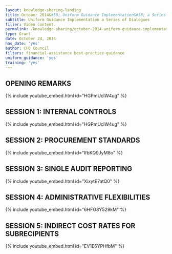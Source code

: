 ```yaml
---
layout: knowledge-sharing-landing
title: October 2014&#58; Uniform Guidance Implementation&#58; a Series of Dialogues
subtitle: Uniform Guidance Implementation a Series of Dialogues
filler: Video content. 
permalink: /knowledge-sharing/october-2014-uniform-guidance-implementation-a-series-of-dialogues/
type: Grant
date: October 24, 2014
has_date: 'yes'
author: CFO Council 
filters: financial-assistance best-practice-guidance
uniform_guidance: 'yes'
training: 'yes'
---
```


## OPENING REMARKS

{% include youtube_embed.html id="HGPmUcIW4ug" %}  

## SESSION 1: INTERNAL CONTROLS

{% include youtube_embed.html id="HGPmUcIW4ug" %}  

## SESSION 2: PROCUREMENT STANDARDS

{% include youtube_embed.html id="lfbKQ9JyM8o" %}  

## SESSION 3: SINGLE AUDIT REPORTING

{% include youtube_embed.html id="XixytE7atQ0" %} 

## SESSION 4: ADMINISTRATIVE FLEXIBILITIES

{% include youtube_embed.html id="6HFO8Y529kM" %}  

## SESSION 5: INDIRECT COST RATES FOR SUBRECIPIENTS

{% include youtube_embed.html id="EV1E6YPHfbM" %}  


